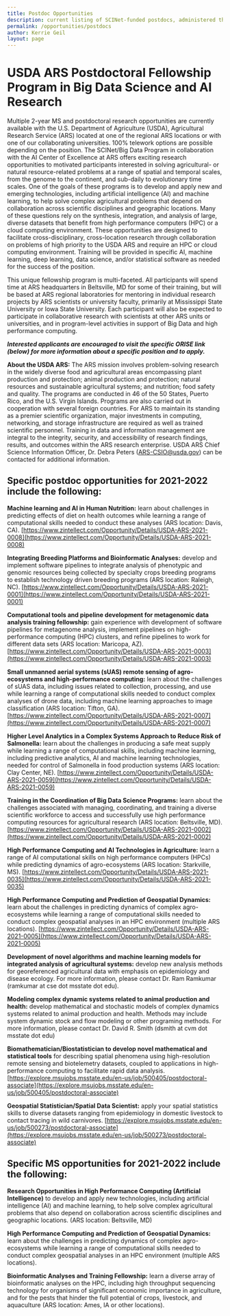 ```yaml
---
title: Postdoc Opportunities
description: current listing of SCINet-funded postdocs, administered through ORISE and partner universities
permalink: /opportunities/postdocs
author: Kerrie Geil
layout: page
---
```


# USDA ARS Postdoctoral Fellowship Program in Big Data Science and AI Research

Multiple 2-year MS and postdoctoral research opportunities are currently available with the U.S. Department of Agriculture (USDA), Agricultural Research Service (ARS) located at one of the regional ARS locations or with one of our collaborating universities. 100% telework options are possible depending on the position. The SCINet/Big Data Program in collaboration with the AI Center of Excellence at ARS offers exciting research opportunities to motivated participants interested in solving agricultural- or natural resource-related problems at a range of spatial and temporal scales, from the genome to the continent, and sub-daily to evolutionary time scales. One of the goals of these programs is to develop and apply new and emerging technologies, including artificial intelligence (AI) and machine learning, to help solve complex agricultural problems that depend on collaboration across scientific disciplines and geographic locations. Many of these questions rely on the synthesis, integration, and analysis of large, diverse datasets that benefit from high performance computers (HPC) or a cloud computing environment. These opportunities are designed to facilitate cross-disciplinary, cross-location research through collaboration on problems of high priority to the USDA ARS and require an HPC or cloud computing environment. Training will be provided in specific AI, machine learning, deep learning, data science, and/or statistical software as needed for the success of the position.

This unique fellowship program is multi-faceted. All participants will spend time at ARS headquarters in Beltsville, MD for some of their training, but will be based at ARS regional laboratories for mentoring in individual research projects by ARS scientists or university faculty, primarily at Mississippi State University or Iowa State University. Each participant will also be expected to participate in collaborative research with scientists at other ARS units or universities, and in program-level activities in support of Big Data and high performance computing. 

_**Interested applicants are encouraged to visit the specific ORISE link (below) for more information about a specific position and to apply.**_ 

**About the USDA ARS:** The ARS mission involves problem-solving research in the widely diverse food and agricultural areas encompassing plant production and protection; animal production and protection; natural resources and sustainable agricultural systems; and nutrition; food safety and quality. The programs are conducted in 46 of the 50 States, Puerto Rico, and the U.S. Virgin Islands. Programs are also carried out in cooperation with several foreign countries. For ARS to maintain its standing as a premier scientific organization, major investments in computing, networking, and storage infrastructure are required as well as trained scientific personnel. Training in data and information management are integral to the integrity, security, and accessibility of research findings, results, and outcomes within the ARS research enterprise. USDA ARS Chief Science Information Officer, Dr. Debra Peters (ARS-CSIO@usda.gov) can be contacted for additional information.


## Specific postdoc opportunities for 2021-2022 include the following:

**Machine learning and AI in Human Nutrition:** learn about challenges in predicting effects of diet on health outcomes while learning a range of computational skills needed to conduct these analyses (ARS location: Davis, CA). [https://www.zintellect.com/Opportunity/Details/USDA-ARS-2021-0008](https://www.zintellect.com/Opportunity/Details/USDA-ARS-2021-0008)

**Integrating Breeding Platforms and Bioinformatic Analyses:** develop and implement software pipelines to integrate analysis of phenotypic and genomic resources being collected by specialty crops breeding programs to establish technology driven breeding programs (ARS location: Raleigh, NC). [https://www.zintellect.com/Opportunity/Details/USDA-ARS-2021-0001](https://www.zintellect.com/Opportunity/Details/USDA-ARS-2021-0001)

**Computational tools and pipeline development for metagenomic data analysis training fellowship:** gain experience with development of software pipelines for metagenome analysis, implement pipelines on high-performance computing (HPC) clusters, and refine pipelines to work for different data sets (ARS location: Maricopa, AZ). [https://www.zintellect.com/Opportunity/Details/USDA-ARS-2021-0003](https://www.zintellect.com/Opportunity/Details/USDA-ARS-2021-0003)

**Small unmanned aerial systems (sUAS) remote sensing of agro-ecosystems and high-performance computing:** learn about the challenges of sUAS data, including issues related to collection, processing, and use while learning a range of computational skills needed to conduct complex analyses of drone data, including machine learning approaches to image classification (ARS location: Tifton, GA). [https://www.zintellect.com/Opportunity/Details/USDA-ARS-2021-0007](https://www.zintellect.com/Opportunity/Details/USDA-ARS-2021-0007)

**Higher Level Analytics in a Complex Systems Approach to Reduce Risk of Salmonella:** learn about the challenges in producing a safe meat supply while learning a range of computational skills, including machine learning, including predictive analytics, AI and machine learning technologies, needed for control of Salmonella in food production systems (ARS location: Clay Center, NE). [https://www.zintellect.com/Opportunity/Details/USDA-ARS-2021-0059](https://www.zintellect.com/Opportunity/Details/USDA-ARS-2021-0059) 

**Training in the Coordination of Big Data Science Programs:** learn about the challenges associated with managing, coordinating, and training a diverse scientific workforce to access and successfully use high performance computing resources for agricultural research (ARS location: Beltsville, MD). [https://www.zintellect.com/Opportunity/Details/USDA-ARS-2021-0002](https://www.zintellect.com/Opportunity/Details/USDA-ARS-2021-0002) 

**High Performance Computing and AI Technologies in Agriculture:** learn a range of AI computational skills on high performance computers (HPCs) while predicting dynamics of agro-ecosystems (ARS location: Starkville, MS). [https://www.zintellect.com/Opportunity/Details/USDA-ARS-2021-0035](https://www.zintellect.com/Opportunity/Details/USDA-ARS-2021-0035)

**High Performance Computing and Prediction of Geospatial Dynamics:** learn about the challenges in predicting dynamics of complex agro-ecosystems while learning a range of computational skills needed to conduct complex geospatial analyses in an HPC environment (multiple ARS locations). [https://www.zintellect.com/Opportunity/Details/USDA-ARS-2021-0005](https://www.zintellect.com/Opportunity/Details/USDA-ARS-2021-0005)

**Development of novel algorithms and machine learning models for integrated analysis of agricultural systems:** develop new analysis methods for georeferenced agricultural data with emphasis on epidemiology and disease ecology.  For more information, please contact Dr. Ram Ramkumar (ramkumar at cse dot msstate dot edu).

**Modeling complex dynamic systems related to animal production and health:**  develop mathematical and stochastic models of complex dynamics systems related to animal production and health. Methods may include system dynamic stock and flow modeling or other programing methods.  For more information, please contact Dr. David R. Smith (dsmith at cvm dot msstate dot edu)

**Biomathematician/Biostatistician to develop novel mathematical and statistical tools** for describing spatial phenomena using high-resolution remote sensing and biotelemetry datasets, coupled to applications in high-performance computing to facilitate rapid data analysis. [https://explore.msujobs.msstate.edu/en-us/job/500405/postdoctoral-associate](https://explore.msujobs.msstate.edu/en-us/job/500405/postdoctoral-associate) 

**Geospatial Statistician/Spatial Data Scientist:** apply your spatial statistics skills to diverse datasets ranging from epidemiology in domestic livestock to contact tracing in wild carnivores.  [https://explore.msujobs.msstate.edu/en-us/job/500273/postdoctoral-associate](https://explore.msujobs.msstate.edu/en-us/job/500273/postdoctoral-associate) 


## Specific MS opportunities for 2021-2022 include the following:

**Research Opportunities in High Performance Computing (Artificial Intelligence)** to develop and apply new technologies, including artificial intelligence (AI) and machine learning, to help solve complex agricultural problems that also depend on collaboration across scientific disciplines and geographic locations. (ARS location: Beltsville, MD)

**High Performance Computing and Prediction of Geospatial Dynamics:** learn about the challenges in predicting dynamics of complex agro-ecosystems while learning a range of computational skills needed to conduct complex geospatial analyses in an HPC environment (multiple ARS locations). 

**Bioinformatic Analyses and Training Fellowship:** learn a diverse array of bioinformatic analyses on the HPC, including high throughput sequencing technology for organisms of significant economic importance in agriculture, and for the pests that hinder the full potential of crops, livestock, and aquaculture (ARS location: Ames, IA or other locations).
